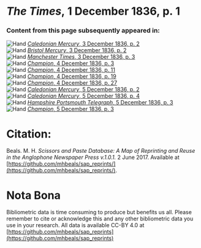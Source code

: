 # *The Times*, 1 December 1836, p. 1  
  
### Content from this page subsequently appeared in:  
![Hand](http://scissorsandpaste.net/wp-content/uploads/2017/06/smallhandpointer.png) [*Caledonian Mercury*, 3 December 1836, p. 2](https://mhbeals.github.io/sap_html/Caledonian-Mercury/Caledonian-Mercury-3-December-1836-p-2)  
![Hand](http://scissorsandpaste.net/wp-content/uploads/2017/06/smallhandpointer.png) [*Bristol Mercury*, 3 December 1836, p. 2](https://mhbeals.github.io/sap_html/Bristol-Mercury/Bristol-Mercury-3-December-1836-p-2)  
![Hand](http://scissorsandpaste.net/wp-content/uploads/2017/06/smallhandpointer.png) [*Manchester Times*, 3 December 1836, p. 3](https://mhbeals.github.io/sap_html/Manchester-Times/Manchester-Times-3-December-1836-p-3)  
![Hand](http://scissorsandpaste.net/wp-content/uploads/2017/06/smallhandpointer.png) [*Champion*, 4 December 1836, p. 3](https://mhbeals.github.io/sap_html/Champion/Champion-4-December-1836-p-3)  
![Hand](http://scissorsandpaste.net/wp-content/uploads/2017/06/smallhandpointer.png) [*Champion*, 4 December 1836, p. 11](https://mhbeals.github.io/sap_html/Champion/Champion-4-December-1836-p-11)  
![Hand](http://scissorsandpaste.net/wp-content/uploads/2017/06/smallhandpointer.png) [*Champion*, 4 December 1836, p. 19](https://mhbeals.github.io/sap_html/Champion/Champion-4-December-1836-p-19)  
![Hand](http://scissorsandpaste.net/wp-content/uploads/2017/06/smallhandpointer.png) [*Champion*, 4 December 1836, p. 27](https://mhbeals.github.io/sap_html/Champion/Champion-4-December-1836-p-27)  
![Hand](http://scissorsandpaste.net/wp-content/uploads/2017/06/smallhandpointer.png) [*Caledonian Mercury*, 5 December 1836, p. 2](https://mhbeals.github.io/sap_html/Caledonian-Mercury/Caledonian-Mercury-5-December-1836-p-2)  
![Hand](http://scissorsandpaste.net/wp-content/uploads/2017/06/smallhandpointer.png) [*Caledonian Mercury*, 5 December 1836, p. 4](https://mhbeals.github.io/sap_html/Caledonian-Mercury/Caledonian-Mercury-5-December-1836-p-4)  
![Hand](http://scissorsandpaste.net/wp-content/uploads/2017/06/smallhandpointer.png) [*Hampshire Portsmouth Telegraph*, 5 December 1836, p. 3](https://mhbeals.github.io/sap_html/Hampshire-Portsmouth-Telegraph/Hampshire-Portsmouth-Telegraph-5-December-1836-p-3)  
![Hand](http://scissorsandpaste.net/wp-content/uploads/2017/06/smallhandpointer.png) [*Champion*, 5 December 1836, p. 3](https://mhbeals.github.io/sap_html/Champion/Champion-5-December-1836-p-3)  


# Citation: 

Beals. M. H. *Scissors and Paste Database: A Map of Reprinting and Reuse in the Anglophone Newspaper Press v.1.0.1.* 2 June 2017. Available at [https://github.com/mhbeals/sap_reprints/](https://github.com/mhbeals/sap_reprints/). 

# Nota Bona

Bibliometric data is time consuming to produce but benefits us all. Please remember to cite or acknowledge this and any other bibliometric data you use in your research. All data is available CC-BY 4.0 at [https://github.com/mhbeals/sap_reprints](https://github.com/mhbeals/sap_reprints)